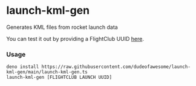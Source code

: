 # launch-kml-gen

Generates KML files from rocket launch data

You can test it out by providing a FlightClub UUID [here](https://launchkml.orleans.io/launch_kml_gen/[UUID_HERE]).

### Usage

```
deno install https://raw.githubusercontent.com/dudeofawesome/launch-kml-gen/main/launch-kml-gen.ts
launch-kml-gen [FLIGHTCLUB LAUNCH UUID]
```
